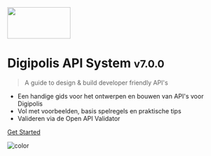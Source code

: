 <!-- _coverpage.md -->

<img src="http://cdn.antwerpen.be/digipolis_branding_scss/5.0.0/assets/images/digipolis-logo.svg" alt="" width="144" height="72">

# Digipolis API System <small>v7.0.0</small>

> A guide to design & build developer friendly API's

- Een handige gids voor het ontwerpen en bouwen van API's voor Digipolis
- Vol met voorbeelden, basis spelregels en praktische tips 
- Valideren via de Open API Validator

<!-- [GitHub](https://github.com/digipolisantwerpdocumentation/api-system) -->
[Get Started](#main)

![color](#0057b7)
